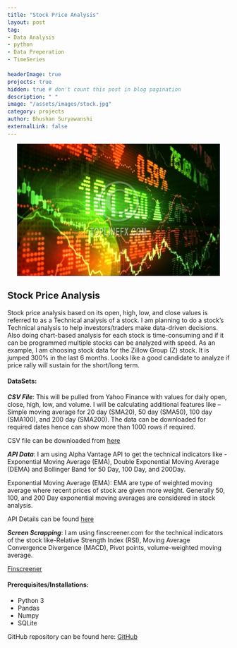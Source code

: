 ```yaml
---
title: "Stock Price Analysis"
layout: post
tag: 
- Data Analysis 
- python
- Data Preperation
- TimeSeries

headerImage: true
projects: true
hidden: true # don't count this post in blog pagination
description: " "
image: "/assets/images/stock.jpg"
category: projects
author: Bhushan Suryawanshi 
externalLink: false
---
```


<p align="center">
  <img width="460" height="300" src="/assets/images/stock.jpg">
</p>


## Stock Price Analysis
<p align='justify'>

Stock price analysis based on its open, high, low, and close values is referred to as a Technical analysis of a stock. 
I am planning to do a stock’s Technical analysis to help investors/traders make data-driven decisions. 
Also doing chart-based analysis for each stock is time-consuming and if it can be programmed multiple stocks can be 
analyzed with speed. As an example, I am choosing stock data for the Zillow Group (Z) stock. It is jumped 300% in the 
last 6 months. Looks like a good candidate to analyze if price rally will sustain for the short/long term.

</p>  

#### DataSets:

***CSV File***:
This will be pulled from Yahoo Finance with values for daily open, close, high, low, and volume. I will be calculating 
additional features like – Simple moving average for 20 day (SMA20), 50 day (SMA50), 100 day (SMA100), and 200 day (SMA200). 
The data can be downloaded for required dates hence can show more than 1000 rows if required.

CSV file can be downloaded from [here](https://finance.yahoo.com/quote/Z/history?p=Z)

***API Data***:
I am using Alpha Vantage API to get the technical indicators like - Exponential Moving Average (EMA), Double Exponential 
Moving Average (DEMA) and Bollinger Band for 50 Day, 100 Day, and 200Day. 

Exponential Moving Average (EMA): EMA are type of weighted moving average where recent prices of stock are given more 
weight. Generally 50, 100, and 200 Day exponential moving averages are considered in stock analysis. 

API Details can be found [here](https://www.alphavantage.co/query?function=BALANCE_SHEET&symbol=Z)

***Screen Scrapping***:
I am using finscreener.com for the technical indicators of the stock like-Relative Strength Index (RSI), Moving Average 
Convergence Divergence (MACD), Pivot points, volume-weighted moving average. 

[Finscreener](https://www.finscreener.com/tittech/technical-analysis?&cp=7627&tframe=4)


#### Prerequisites/Installations:
- Python 3
- Pandas
- Numpy
- SQLite


GitHub repository can be found here: [GitHub](https://github.com/BhushanGitHub/bhushanGitHub.github.io/tree/main/Projects/stock_price_analysis) 
